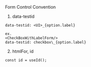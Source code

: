 Form Control Convention

1. data-testid

```
data-testid: <UI>_{option.label}

ex.
<CheckBoxWithLabelForm/>
data-testid: checkbox\_{option.label}
```

2. htmlFor, id

```
const id = useId();
```
